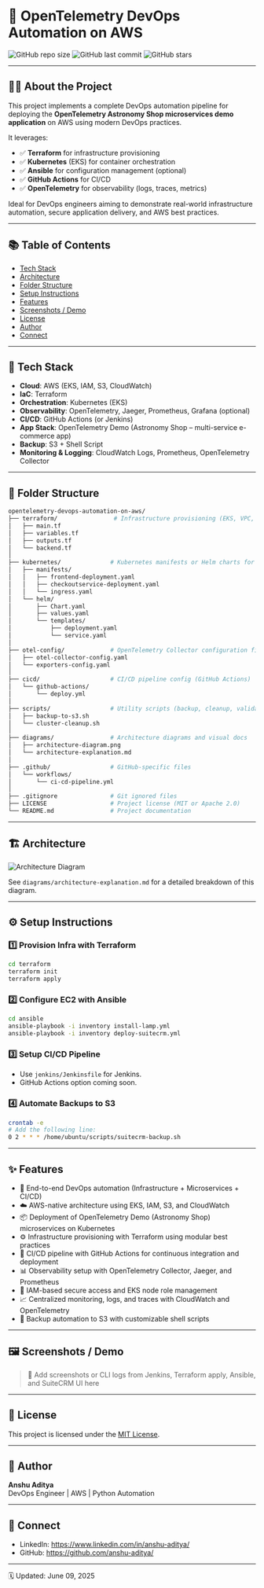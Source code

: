 # 🚀 OpenTelemetry DevOps Automation on AWS

![GitHub repo size](https://img.shields.io/github/repo-size/your-username/opentelemetry-devops-automation-on-aws)
![GitHub last commit](https://img.shields.io/github/last-commit/your-username/opentelemetry-devops-automation-on-aws)
![GitHub stars](https://img.shields.io/github/stars/your-username/opentelemetry-devops-automation-on-aws?style=social)

---

## 🧑‍💻 About the Project

This project implements a complete DevOps automation pipeline for deploying the **OpenTelemetry Astronomy Shop microservices demo application** on AWS using modern DevOps practices.

It leverages:

- ✅ **Terraform** for infrastructure provisioning
- ✅ **Kubernetes** (EKS) for container orchestration
- ✅ **Ansible** for configuration management (optional)
- ✅ **GitHub Actions** for CI/CD
- ✅ **OpenTelemetry** for observability (logs, traces, metrics)

Ideal for DevOps engineers aiming to demonstrate real-world infrastructure automation, secure application delivery, and AWS best practices.

---

## 📚 Table of Contents

- [Tech Stack](#-tech-stack)
- [Architecture](#-architecture)
- [Folder Structure](#-folder-structure)
- [Setup Instructions](#-setup-instructions)
- [Features](#-features)
- [Screenshots / Demo](#-screenshots--demo)
- [License](#-license)
- [Author](#-author)
- [Connect](#-connect)

---

## 🚀 Tech Stack

- **Cloud**: AWS (EKS, IAM, S3, CloudWatch)
- **IaC**: Terraform
- **Orchestration**: Kubernetes (EKS)
- **Observability**: OpenTelemetry, Jaeger, Prometheus, Grafana (optional)
- **CI/CD**: GitHub Actions (or Jenkins)
- **App Stack**: OpenTelemetry Demo (Astronomy Shop – multi-service e-commerce app)
- **Backup**: S3 + Shell Script
- **Monitoring & Logging**: CloudWatch Logs, Prometheus, OpenTelemetry Collector

---

## 🧱 Folder Structure

```bash
opentelemetry-devops-automation-on-aws/
├── terraform/                # Infrastructure provisioning (EKS, VPC, IAM, S3, CloudWatch)
│   ├── main.tf
│   ├── variables.tf
│   ├── outputs.tf
│   └── backend.tf
│
├── kubernetes/              # Kubernetes manifests or Helm charts for OpenTelemetry Demo
│   ├── manifests/
│   │   ├── frontend-deployment.yaml
│   │   ├── checkoutservice-deployment.yaml
│   │   └── ingress.yaml
│   └── helm/
│       ├── Chart.yaml
│       ├── values.yaml
│       └── templates/
│           ├── deployment.yaml
│           └── service.yaml
│
├── otel-config/             # OpenTelemetry Collector configuration files
│   ├── otel-collector-config.yaml
│   └── exporters-config.yaml
│
├── cicd/                    # CI/CD pipeline config (GitHub Actions)
│   └── github-actions/
│       └── deploy.yml
│
├── scripts/                 # Utility scripts (backup, cleanup, validation)
│   ├── backup-to-s3.sh
│   └── cluster-cleanup.sh
│
├── diagrams/                # Architecture diagrams and visual docs
│   ├── architecture-diagram.png
│   └── architecture-explanation.md
│
├── .github/                 # GitHub-specific files
│   └── workflows/
│       └── ci-cd-pipeline.yml
│
├── .gitignore               # Git ignored files
├── LICENSE                  # Project license (MIT or Apache 2.0)
└── README.md                # Project documentation

```

---

## 🏗 Architecture

![Architecture Diagram](diagrams/architecture-diagram.png)

See `diagrams/architecture-explanation.md` for a detailed breakdown of this diagram.

---

## ⚙️ Setup Instructions

### 1️⃣ Provision Infra with Terraform

```bash
cd terraform
terraform init
terraform apply
```

### 2️⃣ Configure EC2 with Ansible

```bash
cd ansible
ansible-playbook -i inventory install-lamp.yml
ansible-playbook -i inventory deploy-suitecrm.yml
```

### 3️⃣ Setup CI/CD Pipeline

- Use `jenkins/Jenkinsfile` for Jenkins.
- GitHub Actions option coming soon.

### 4️⃣ Automate Backups to S3

```bash
crontab -e
# Add the following line:
0 2 * * * /home/ubuntu/scripts/suitecrm-backup.sh
```

---

## ✨ Features

- 🔁 End-to-end DevOps automation (Infrastructure + Microservices + CI/CD)
- ☁️ AWS-native architecture using EKS, IAM, S3, and CloudWatch
- 📦 Deployment of OpenTelemetry Demo (Astronomy Shop) microservices on Kubernetes
- ⚙️ Infrastructure provisioning with Terraform using modular best practices
- 🚀 CI/CD pipeline with GitHub Actions for continuous integration and deployment
- 📊 Observability setup with OpenTelemetry Collector, Jaeger, and Prometheus
- 🔐 IAM-based secure access and EKS node role management
- 📈 Centralized monitoring, logs, and traces with CloudWatch and OpenTelemetry
- 💾 Backup automation to S3 with customizable shell scripts

---

## 🖼 Screenshots / Demo

> 📌 Add screenshots or CLI logs from Jenkins, Terraform apply, Ansible, and SuiteCRM UI here

---

## 🪪 License

This project is licensed under the [MIT License](LICENSE).

---

## 👤 Author

**Anshu Aditya**  
DevOps Engineer | AWS | Python Automation

---

## 💬 Connect

- LinkedIn: https://www.linkedin.com/in/anshu-aditya/
- GitHub: https://github.com/anshu-aditya/

---

🗓 Updated: June 09, 2025
